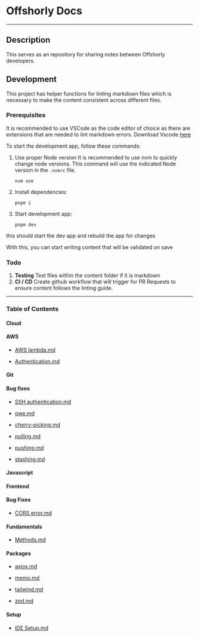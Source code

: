 # Offshorly Docs

---

## Description

This serves as an repository for sharing notes between Offshorly developers.

## Development

This project has helper functions for linting markdown files which is necessary to make the content consistent across different files.

### Prerequisites

It is recommended to use VSCode as the code editor of choice as there are extensions that are needed to lint markdown errors. Download Vscode [here](https://code.visualstudio.com/download)

To start the development app, follow these commands:

1.  Use proper Node version
    It is recommended to use nvm to quickly change node versions. This command will use the indicated Node version in the `.nvmrc` file.

        nvm use

2.  Install dependencies:

        pnpm i

3.  Start development app:

        pnpm dev

this should start the dev app and rebuild the app for changes

With this, you can start writing content that will be validated on save

### Todo

1.  **Testing**
    Test files within the content folder if it is markdown
2.  **CI / CD**
    Create github workflow that will trigger for PR Requests to ensure content follows the linting guide.

---

### Table of Contents

#### Cloud

#### AWS

- [AWS lambda.md](https://github.com/jasonoffshorlydev/offshorly-docs/tree/main/content/cloud/aws/AWS%20lambda.md)

- [Authentication.md](https://github.com/jasonoffshorlydev/offshorly-docs/tree/main/content/cloud/aws/Authentication.md)

#### Git

#### Bug fixes

- [SSH authentication.md](https://github.com/jasonoffshorlydev/offshorly-docs/tree/main/content/git/bug%20fixes/SSH%20authentication.md)

- [qwe.md](https://github.com/jasonoffshorlydev/offshorly-docs/tree/main/content/git/bug%20fixes/qwe.md)
- [cherry-picking.md](https://github.com/jasonoffshorlydev/offshorly-docs/tree/main/content/git/cherry-picking.md)

- [pulling.md](https://github.com/jasonoffshorlydev/offshorly-docs/tree/main/content/git/pulling.md)

- [pushing.md](https://github.com/jasonoffshorlydev/offshorly-docs/tree/main/content/git/pushing.md)

- [stashing.md](https://github.com/jasonoffshorlydev/offshorly-docs/tree/main/content/git/stashing.md)

#### Javascript

#### Frontend

#### Bug Fixes

- [CORS error.md](https://github.com/jasonoffshorlydev/offshorly-docs/tree/main/content/javascript/frontend/bug%20fixes/CORS%20error.md)

#### Fundamentals

- [Methods.md](https://github.com/jasonoffshorlydev/offshorly-docs/tree/main/content/javascript/fundamentals/Methods.md)

#### Packages

- [axios.md](https://github.com/jasonoffshorlydev/offshorly-docs/tree/main/content/packages/axios.md)

- [memo.md](https://github.com/jasonoffshorlydev/offshorly-docs/tree/main/content/packages/memo.md)

- [tailwind.md](https://github.com/jasonoffshorlydev/offshorly-docs/tree/main/content/packages/tailwind.md)

- [zod.md](https://github.com/jasonoffshorlydev/offshorly-docs/tree/main/content/packages/zod.md)

#### Setup

- [IDE Setup.md](https://github.com/jasonoffshorlydev/offshorly-docs/tree/main/content/setup/IDE%20Setup.md)
  